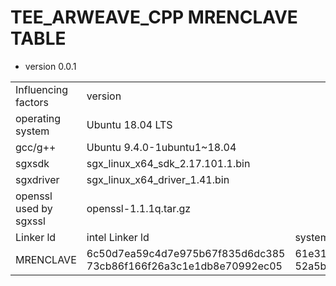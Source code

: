 # TEE_ARWEAVE_CPP MRENCLAVE TABLE

- version 0.0.1

<body><table>
<tr>
<td>Influencing factors</td>
<td colspan="4">version</td>
</tr>

<tr>
<td>operating system</td>
<td colspan="2">Ubuntu 18.04 LTS</td>
<td colspan="2">Ubuntu 20.04 LTS</td>
</tr>

<tr>
<td>gcc/g++</td>
<td colspan="2">Ubuntu 9.4.0-1ubuntu1~18.04</td>
<td colspan="2">Ubuntu 9.4.0-1ubuntu1~20.04.1</td>
</tr>

<tr>
<td>sgxsdk</td>
<td colspan="2">sgx_linux_x64_sdk_2.17.101.1.bin</td>
<td colspan="2">sgx_linux_x64_sdk_2.17.101.1.bin</td>
</tr>

<tr>
<td>sgxdriver</td>
<td colspan="2">sgx_linux_x64_driver_1.41.bin</td>
<td colspan="2">sgx_linux_x64_driver_1.41.bin</td>
</tr>

<tr>
<td>openssl used by sgxssl</td>
<td colspan="2">openssl-1.1.1q.tar.gz</td>
<td colspan="2">openssl-1.1.1q.tar.gz</td>
</tr>

<tr>
<td>Linker ld</td>
<td>intel Linker ld</td>
<td>system linker ld</td>
<td>intel Linker ld</td>
<td>system linker ld</td>
</tr>

<tr>
<td>MRENCLAVE</td>
<td>6c50d7ea59c4d7e975b67f835d6dc385
73cb86f166f26a3c1e1db8e70992ec05</td>
<td>61e3127a46abf921adfca3fe4a62744a
52a5b564bdc0357b13ffe15071af3df7</td>
<td>84c618eae79961c63056c785ee5856ea
b17c6210a1fd69c0dfe49c9753e61be7</td>
<td>f94ad433ae05be6050a48cd58cbda664
b3492500bb7530c16a6e46f9354a4bf3</td>
</tr>

</table></body>




